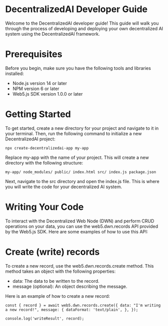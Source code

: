 # DecentralizedAI Developer Guide

Welcome to the DecentralizedAI developer guide! This guide will walk you through the process of developing and deploying your own decentralized AI system using the DecentralizedAI framework.

# Prerequisites

Before you begin, make sure you have the following tools and libraries installed:

- Node.js version 14 or later
- NPM version 6 or later
- Web5.js SDK version 1.0.0 or later

# Getting Started

To get started, create a new directory for your project and navigate to it in your terminal. Then, run the following command to initialize a new DecentralizedAI project:

`npx create-decentralizedai-app my-app`

Replace my-app with the name of your project. This will create a new directory with the following structure:

`my-app/
  node_modules/
  public/
    index.html
  src/
    index.js
  package.json`

  Next, navigate to the src directory and open the index.js file. This is where you will write the code for your decentralized AI system.

# Writing Your Code

To interact with the Decentralized Web Node (DWN) and perform CRUD operations on your data, you can use the web5.dwn.records API provided by the Web5.js SDK. Here are some examples of how to use this API:

# Create (write) records

To create a new record, use the web5.dwn.records.create method. This method takes an object with the following properties:

- data: The data to be written to the record.
- message (optional): An object describing the message.

Here is an example of how to create a new record:

`const { record } = await web5.dwn.records.create({
  data: "I'm writing a new record!",
  message: {
    dataFormat: 'text/plain',
  },
});`

`console.log('writeResult', record);`
